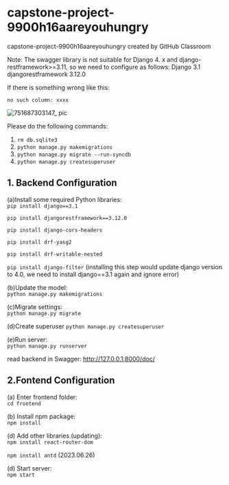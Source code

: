 # capstone-project-9900h16aareyouhungry
capstone-project-9900h16aareyouhungry created by GitHub Classroom

Note: The swagger library is not suitable for Django 4. x and django-restframework>=3.11, so we need to configure as follows:
Django              3.1
djangorestframework 3.12.0
 
If there is something wrong like this:

`no such column: xxxx`  

![751687303147_ pic](https://github.com/unsw-cse-comp3900-9900-23T2/capstone-project-9900h16aareyouhungry/assets/16446059/c096eddf-9fa2-42cd-8310-93dda8c77ce1)

Please do the following commands:
1. `rm db.sqlite3`  
2. `python manage.py makemigrations`  
3. `python manage.py migrate --run-syncdb`  
4. `python manage.py createsuperuser `

## 1. Backend Configuration
(a)Install some required Python libraries:  
`pip install django==3.1`  

`pip install djangorestframework==3.12.0`  

`pip install django-cors-headers`  

`pip install drf-yasg2`  

`pip install drf-writable-nested`  

`pip install django-filter` (installing this step would update django version to 4.0, we need to install django==3.1 again and ignore error)  

(b)Update the model:  
`python manage.py makemigrations`

(c)Migrate settings:  
`python manage.py migrate`

(d)Create superuser
`python manage.py createsuperuser`

(e)Run server:  
`python manage.py runserver`

read backend in Swagger: http://127.0.0.1:8000/doc/

## 2.Fontend Configuration
(a) Enter frontend folder:  
`cd frontend`
    
(b) Install npm package:  
`npm install`

(d) Add other libraries (updating):  
`npm install react-router-dom`  

`npm install antd` (2023.06.26)  

(d) Start server:  
`npm start`

